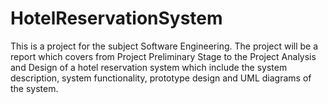 # HotelReservationSystem
This is a project for the subject Software Engineering. The project will be a report which covers from Project Preliminary Stage to the Project Analysis and Design of a hotel reservation system which include the system description, system functionality, prototype design and UML diagrams of the system.
